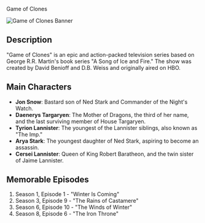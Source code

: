  Game of Clones

![Game of Clones Banner](https://example.com/game-of-clones-banner.jpg)

## Description

"Game of Clones" is an epic and action-packed television series based on George R.R. Martin's book series "A Song of Ice and Fire." The show was created by David Benioff and D.B. Weiss and originally aired on HBO.

## Main Characters

- **Jon Snow**: Bastard son of Ned Stark and Commander of the Night's Watch.
- **Daenerys Targaryen**: The Mother of Dragons, the third of her name, and the last surviving member of House Targaryen.
- **Tyrion Lannister**: The youngest of the Lannister siblings, also known as "The Imp."
- **Arya Stark**: The youngest daughter of Ned Stark, aspiring to become an assassin.
- **Cersei Lannister**: Queen of King Robert Baratheon, and the twin sister of Jaime Lannister.

## Memorable Episodes

1. Season 1, Episode 1 - "Winter Is Coming"
2. Season 3, Episode 9 - "The Rains of Castamere"
3. Season 6, Episode 10 - "The Winds of Winter"
4. Season 8, Episode 6 - "The Iron Throne"

